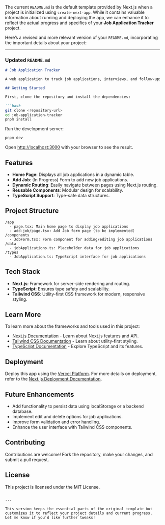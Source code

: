 The current `README.md` is the default template provided by Next.js when a project is initialized using `create-next-app`. While it contains valuable information about running and deploying the app, we can enhance it to reflect the actual progress and specifics of your **Job Application Tracker** project.

Here’s a revised and more relevant version of your `README.md`, incorporating the important details about your project:

---

### **Updated `README.md`**

```markdown
# Job Application Tracker

A web application to track job applications, interviews, and follow-ups. Built using **Next.js**, **TypeScript**, and **Tailwind CSS**.

## Getting Started

First, clone the repository and install the dependencies:

```bash
git clone <repository-url>
cd job-application-tracker
pnpm install
```

Run the development server:

```bash
pnpm dev
```

Open [http://localhost:3000](http://localhost:3000) with your browser to see the result.

## Features

- **Home Page**: Displays all job applications in a dynamic table.
- **Add Job**: (In Progress) Form to add new job applications.
- **Dynamic Routing**: Easily navigate between pages using Next.js routing.
- **Reusable Components**: Modular design for scalability.
- **TypeScript Support**: Type-safe data structures.

## Project Structure

```
/app
  - page.tsx: Main home page to display job applications
  - add-job/page.tsx: Add Job form page (to be implemented)
/components
  - JobForm.tsx: Form component for adding/editing job applications
/data
  - jobApplications.ts: Placeholder data for job applications
/types
  - JobApplication.ts: TypeScript interface for job applications
```

## Tech Stack

- **Next.js**: Framework for server-side rendering and routing.
- **TypeScript**: Ensures type safety and scalability.
- **Tailwind CSS**: Utility-first CSS framework for modern, responsive styling.

## Learn More

To learn more about the frameworks and tools used in this project:

- [Next.js Documentation](https://nextjs.org/docs) - Learn about Next.js features and API.
- [Tailwind CSS Documentation](https://tailwindcss.com/docs) - Learn about utility-first styling.
- [TypeScript Documentation](https://www.typescriptlang.org/docs/) - Explore TypeScript and its features.

## Deployment

Deploy this app using the [Vercel Platform](https://vercel.com/). For more details on deployment, refer to the [Next.js Deployment Documentation](https://nextjs.org/docs/app/building-your-application/deploying).

## Future Enhancements

- Add functionality to persist data using localStorage or a backend database.
- Implement edit and delete options for job applications.
- Improve form validation and error handling.
- Enhance the user interface with Tailwind CSS components.

## Contributing

Contributions are welcome! Fork the repository, make your changes, and submit a pull request.

## License

This project is licensed under the MIT License.
```

---

This version keeps the essential parts of the original template but customizes it to reflect your project details and current progress. Let me know if you’d like further tweaks!